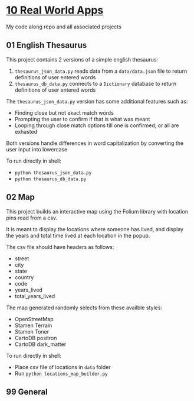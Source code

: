# [10 Real World Apps](https://www.udemy.com/course/the-python-mega-course/)
My code along repo and all associated projects

## 01 English Thesaurus
This project contains 2 versions of a simple english thesaurus:
1. `thesaurus_json_data.py` reads data from a `data/data.json` file to return definitions of user entered words
2. `thesaurus_db_data.py` connects to a `Dictionary` database to return definitions of user entered words

The `thesaurus_json_data.py` version has some additional features such as:
- Finding close but not exact match words
- Prompting the user to confirm if that is what was meant
- Looping through close match options till one is confirmed, or all are exhasted

Both versions handle differences in word capitalization by converting the user input into lowercase

To run directly in shell:
- `python thesaurus_json_data.py`
- `python thesaurus_db_data.py`

## 02 Map
This project builds an interactive map using the Folium library with location pins read from a csv.


It is meant to display the locations where someone has lived, and display the years and total time lived at each location in the popup.


The csv file should have headers as follows:
- street
- city
- state
- country
- code
- years_lived
- total_years_lived


The map generated randomly selects from these availble styles:
- OpenStreetMap
- Stamen Terrain
- Stamen Toner
- CartoDB positron
- CartoDB dark_matter


To run directly in shell:
- Place csv file of locations in `data` folder
- Run `python locations_map_builder.py`

## 99 General